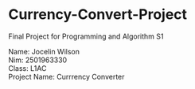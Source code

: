 # Currency-Convert-Project
Final Project for Programming and Algorithm S1<br />

Name: Jocelin Wilson<br />
Nim: 2501963330<br />
Class: L1AC<br />
Project Name: Currrency Converter
